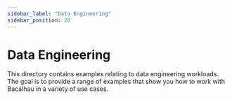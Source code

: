 ```yaml
---
sidebar_label: "Data Engineering"
sidebar_position: 20
---
```

# Data Engineering

This directory contains examples relating to data engineering workloads.
The goal is to provide a range of examples that show you how to work with Bacalhau in a variety of use cases.
